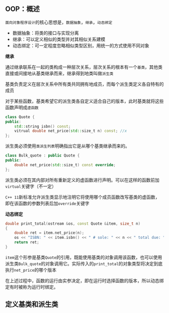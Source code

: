 ## OOP：概述

`面向对象程序设计`的核心思想是，`数据抽象`，`继承`，`动态绑定`

- 数据抽象：将类的接口与实现分离
- 继承：可以定义相似的类型并对其相似关系建模
- 动态绑定：可一定程度忽略相似类型区别，用统一的方式使用不同对象

**继承**

通过继承联系在一起的类构成一种层次关系，层次关系的根本有一个`基类`，其他类直接或间接地从基类继承而来，继承得到地类叫做`派生类`

基类负责定义在层次关系中所有类共同拥有地成员，而每个派生类定义各自特有的成员

对于某些函数，基类希望它的派生类各自定义适合自己的版本，此时基类就将这些函数声明成`虚函数`

```c++
class Quote {
public:  
    std::string isbn() const;
    vitrual double net_price(std::size_t n) const; //x
};
```

派生类必须使用`类派生列表`明确指出它是从哪个基类继承而来的。

```c++
class Bulk_quote : public Quote {
public:
    double net_price(std::size_t) const override;
};
```

派生类必须在其内部对所有重新定义的虚函数进行声明。可以在这样的函数前加`virtual`关键字（不一定）

`C++ 11`新标准允许派生类显示地注明它将使用哪个成员函数改写基类的虚函数，即在该函数的参数列表后加`override`关键字

**动态绑定**

```c++
double print_total(ostream &os, const Quote &item, size_t n)
{
    double ret = item.net_price(n);
    os << "ISBN: " << item.isbn() << " # sole: " << n << " total due: " << ret << endl;
    return ret;
}
```

`item`这个形参是基类`Quote`的引用，既能使用基类的对象调用该函数，也可以使用派生类`Bulk_quote`的对象调用它。实际传入的`print_total`的对象类型将决定到底执行`net_price`的哪个版本

在上述过程中，函数的运行由实参决定，即在运行时选择函数的版本，所以动态绑定有时被称为运行时绑定。

## 定义基类和派生类

